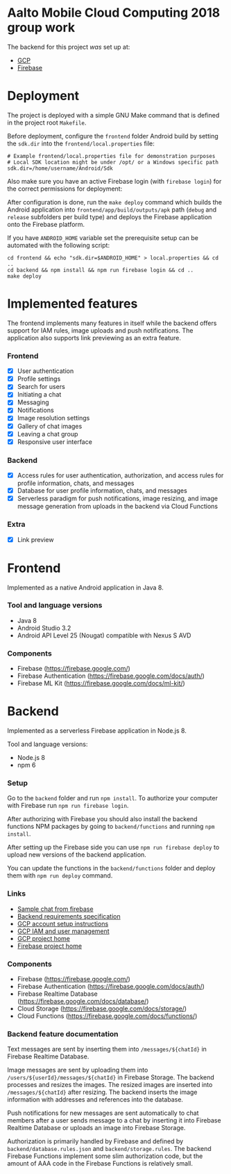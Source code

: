 # Aalto Mobile Cloud Computing 2018 group work

The backend for this project *was* set up at:

- [GCP](https://console.cloud.google.com/home/dashboard?authuser=1&organizationId=93098847132&orgonly=true&project=mcc-fall-2018-g09&supportedpurview=organizationId)
- [Firebase](https://console.firebase.google.com/u/1/project/mcc-fall-2018-g09)

# Deployment

The project is deployed with a simple GNU Make command that is defined in the project root `Makefile`.

Before deployment, configure the `frontend` folder Android build by setting the `sdk.dir` into the `frontend/local.properties` file:

    # Example frontend/local.properties file for demonstration purposes
    # Local SDK location might be under /opt/ or a Windows specific path
    sdk.dir=/home/username/Android/Sdk

Also make sure you have an active Firebase login (with `firebase login`) for the correct permissions for deployment:

After configuration is done, run the `make deploy` command which builds the Android application into `frontend/app/build/outputs/apk` path (`debug` and `release` subfolders per build type) and deploys the Firebase application onto the Firebase platform.

If you have `ANDROID_HOME` variable set the prerequisite setup can be automated with the following script:

    cd frontend && echo "sdk.dir=$ANDROID_HOME" > local.properties && cd ..
    cd backend && npm install && npm run firebase login && cd ..
    make deploy

# Implemented features

The frontend implements many features in itself while the backend offers support for IAM rules, image uploads and push notifications. The application also supports link previewing as an extra feature.

### Frontend

- [x] User authentication
- [x] Profile settings
- [x] Search for users
- [x] Initiating a chat
- [x] Messaging
- [x] Notifications
- [x] Image resolution settings
- [x] Gallery of chat images
- [x] Leaving a chat group
- [x] Responsive user interface

### Backend

- [x] Access rules for user authentication, authorization, and access rules for profile information, chats, and messages
- [x] Database for user profile information, chats, and messages
- [x] Serverless paradigm for push notifications, image resizing, and image message generation from uploads in the backend via Cloud Functions

### Extra

- [x] Link preview

# Frontend

Implemented as a native Android application in Java 8.

### Tool and language versions

- Java 8
- Android Studio 3.2
- Android API Level 25 (Nougat) compatible with Nexus S AVD

### Components

- Firebase (https://firebase.google.com/)
- Firebase Authentication (https://firebase.google.com/docs/auth/)
- Firebase ML Kit (https://firebase.google.com/docs/ml-kit/)

# Backend

Implemented as a serverless Firebase application in Node.js 8.

Tool and language versions:

- Node.js 8
- npm 6

### Setup

Go to the `backend` folder and run `npm install`. To authorize your computer with Firebase run `npm run firebase login`.

After authorizing with Firebase you should also install the backend functions NPM packages by going to `backend/functions` and running `npm install`.

After setting up the Firebase side you can use `npm run firebase deploy` to upload new versions of the backend application.

You can update the functions in the `backend/functions` folder and deploy them with `npm run deploy` command.

### Links
- [Sample chat from firebase](https://github.com/firebase/friendlychat-web)
- [Backend requirements specification](https://mycourses.aalto.fi/pluginfile.php/744150/mod_resource/content/12/cs-e4100-fall-2018-project.pdf)
- [GCP account setup instructions](https://mycourses.aalto.fi/mod/page/view.php?id=353353)
- [GCP IAM and user management](https://console.cloud.google.com/iam-admin/iam?authuser=1&folder=&organizationId=93098847132&project=mcc-fall-2018-g09)
- [GCP project home](https://console.cloud.google.com/home/dashboard?authuser=1&organizationId=93098847132&project=mcc-fall-2018-g09)
- [Firebase project home](https://console.firebase.google.com/u/1/project/mcc-fall-2018-g09/overview)

### Components

- Firebase (https://firebase.google.com/)
- Firebase Authentication (https://firebase.google.com/docs/auth/)
- Firebase Realtime Database (https://firebase.google.com/docs/database/)
- Cloud Storage (https://firebase.google.com/docs/storage/)
- Cloud Functions (https://firebase.google.com/docs/functions/)

### Backend feature documentation

Text messages are sent by inserting them into `/messages/${chatId}` in Firebase Realtime Database.

Image messages are sent by uploading them into `/users/${userId}/messages/${chatId}` in Firebase Storage. The backend processes and resizes the images. The resized images are inserted into `/messages/${chatId}` after resizing. The backend inserts the image information with addresses and references into the database.

Push notifications for new messages are sent automatically to chat members after a user sends message to a chat by inserting it into Firebase Realtime Database or uploads an image into Firebase Storage.

Authorization is primarily handled by Firebase and defined by `backend/database.rules.json` and `backend/storage.rules`. The backend Firebase Functions implement some slim authorization code, but the amount of AAA code in the Firebase Functions is relatively small.
